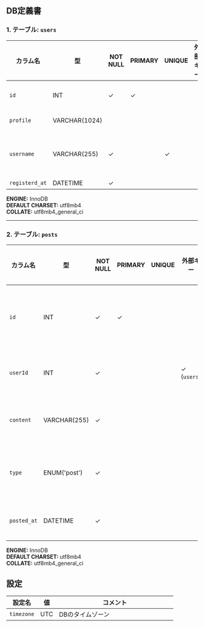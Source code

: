 ## DB定義書

### 1. テーブル: `users`

| カラム名            | 型             | NOT NULL | PRIMARY | UNIQUE | 外部キー | DEFAULT | コメント                         |
|--------------------|----------------|----------|--------|--------|----------|---------|----------------------------------|
| `id`               | INT            | ✓        | ✓     |        |          |         | ユーザーの一意のID                |
| `profile`          | VARCHAR(1024)  |          |        |        |          |         | プロフィール                      |
| `username`         | VARCHAR(255)   | ✓        |        | ✓     |          |         | cognitoから連携されたユーザー名    |
| `registerd_at`     | DATETIME       | ✓         |        |        |          | CURRENT_TIMESTAMP(6) | 作成日              |

**ENGINE:** InnoDB  
**DEFAULT CHARSET:** utf8mb4  
**COLLATE:** utf8mb4_general_ci

---

### 2. テーブル: `posts`

| カラム名     | 型             | NOT NULL | PRIMARY | UNIQUE | 外部キー   | DEFAULT | コメント       |
|-------------|----------------|----------|--------|--------|-----------|--------|----------------|
| `id`        | INT            | ✓        | ✓      |        |           |        | 投稿の一意のID |
| `userId`    | INT            | ✓        |        |        | ✓ (`users`)|        | 投稿者のID     |
| `content`   | VARCHAR(255)   | ✓        |        |        |           |        | 投稿の内容     |
| `type`      | ENUM('post')   | ✓        |        |        |           |  'post'  | 投稿のタイプ   |
| `posted_at` | DATETIME       | ✓        |        |        |           | CURRENT_TIMESTAMP(6)| 投稿日時       |

**ENGINE:** InnoDB  
**DEFAULT CHARSET:** utf8mb4  
**COLLATE:** utf8mb4_general_ci

## 設定

| 設定名            | 値             | コメント                           |
|------------------|----------------|-----------------------------------|
| `timezone`       | UTC     | DBのタイムゾーン　　　　　　　　　　 |
